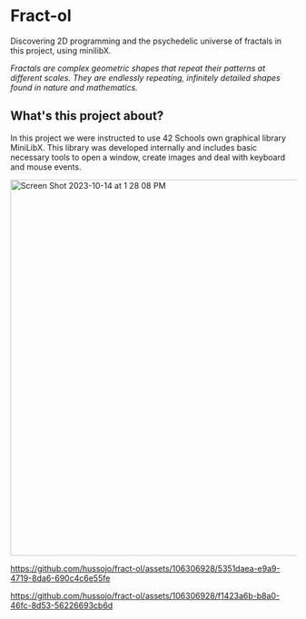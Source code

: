 # Fract-ol
Discovering 2D programming and the psychedelic universe of fractals in this project, using minilibX.

_Fractals are complex geometric shapes that repeat their patterns at different scales. They are endlessly repeating, infinitely detailed shapes found in nature and mathematics._

## What's this project about?
In this project we were instructed to use 42 Schools own graphical library MiniLibX. This library was developed internally and includes basic necessary tools to open a window, create images and deal with keyboard and mouse events.

<img width="663" alt="Screen Shot 2023-10-14 at 1 28 08 PM" src="https://github.com/hussojo/fract-ol/assets/106306928/af764d0e-fa80-41ab-a444-7f5088372ada">



https://github.com/hussojo/fract-ol/assets/106306928/5351daea-e9a9-4719-8da6-690c4c6e55fe



https://github.com/hussojo/fract-ol/assets/106306928/f1423a6b-b8a0-46fc-8d53-56226693cb6d

